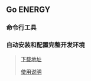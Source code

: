 ## Go ENERGY 
### 命令行工具
### 自动安装和配置完整开发环境
> [下载地址](https://energy.yanghy.cn/course/100/1694511322285207)
> 
> [使用说明](https://energy.yanghy.cn/course/100/1694511508415349)
